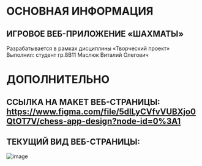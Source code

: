 # ОСНОВНАЯ ИНФОРМАЦИЯ
## ИГРОВОЕ ВЕБ-ПРИЛОЖЕНИЕ «ШАХМАТЫ»
Разрабатывается в рамках дисциплины  «Творческий проект»\
Выполнил: студент гр.8В11 Маслюк Виталий Олегович
# ДОПОЛНИТЕЛЬНО
## ССЫЛКА НА МАКЕТ ВЕБ-СТРАНИЦЫ: https://www.figma.com/file/5dlLyCVfvVUBXjo0QtOT7V/chess-app-design?node-id=0%3A1 
## ТЕКУЩИЙ ВИД ВЕБ-СТРАНИЦЫ:
![image](https://user-images.githubusercontent.com/98162330/174494428-48d49545-6133-4bb0-a10a-1ffc27f0898d.png)

